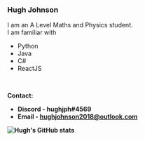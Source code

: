 ### Hugh Johnson
I am an A Level Maths and Physics student. <br>
I am familiar with
* Python
* Java
* C#
* ReactJS
<br>

<b>Contact:<b> 
* Discord - hughjph#4569
* Email   - hughjohnson2018@outlook.com

![Hugh's GitHub stats](https://github-readme-stats.vercel.app/api?username=hughjph&show_icons=true&theme=default_repocard)
